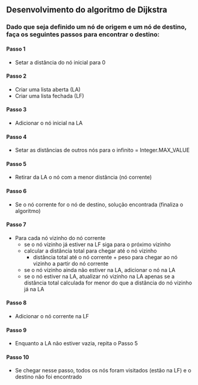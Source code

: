 ## Desenvolvimento do algoritmo de Dijkstra

### Dado que seja definido um nó de origem e um nó de destino, faça os seguintes passos para encontrar o destino:

#### Passo 1
- Setar a distância do nó inicial para 0

#### Passo 2
- Criar uma lista aberta (LA)
- Criar uma lista fechada (LF)

#### Passo 3
- Adicionar o nó inicial na LA

#### Passo 4
- Setar as distâncias de outros nós para o infinito = Integer.MAX_VALUE

#### Passo 5
- Retirar da LA o nó com a menor distância (nó corrente)

#### Passo 6
- Se o nó corrente for o nó de destino, solução encontrada (finaliza o algoritmo)

#### Passo 7
- Para cada nó vizinho do nó corrente
  - se o nó vizinho já estiver na LF siga para o próximo vizinho
  - calcular a distância total para chegar até o nó vizinho 
    - distância total até o nó corrente + peso para chegar ao nó vizinho a partir do nó corrente
  - se o nó vizinho ainda não estiver na LA, adicionar o nó na LA
  - se o nó estiver na LA, atualizar nó vizinho na LA apenas se a distância total calculada for menor do que a distância  do nó  vizinho já na LA

#### Passo 8
- Adicionar o nó corrente na LF

#### Passo 9 
- Enquanto a LA não estiver vazia, repita o Passo 5

#### Passo 10
- Se chegar nesse passo, todos os nós foram visitados (estão na LF) e o destino não foi encontrado


